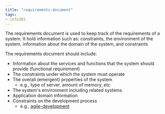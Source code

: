 ```yaml
---
title: "requirements-document"
tags: 
- info201
---
```


The requirements document is used to keep track of the requirements of a system. It hold information such as: constraints, the environment of the system, information about the domain of the system, and constraints

The requirements document should include:
- Information about the services and functions that the system should provide (functional requirement)
- The constraints under which the system must operate
- The overall (emergent) properties of the system
	- e.g., type of server, amount of memory, etc
- The system's environment including related systems
- Application domain information
- Constraints on the development process
	- e.g., [agile-development](notes/agile-development.md)